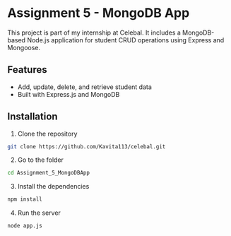 # Assignment 5 - MongoDB App

This project is part of my internship at Celebal. It includes a MongoDB-based Node.js application for student CRUD operations using Express and Mongoose.

## Features
- Add, update, delete, and retrieve student data
- Built with Express.js and MongoDB

## Installation ##
1. Clone the repository
```bash 
git clone https://github.com/Kavita113/celebal.git
```
2. Go to the folder
```bash
cd Assignment_5_MongoDBApp
```
3. Install the dependencies
```bash
npm install
```
4. Run the server
```bash
node app.js
```
 

